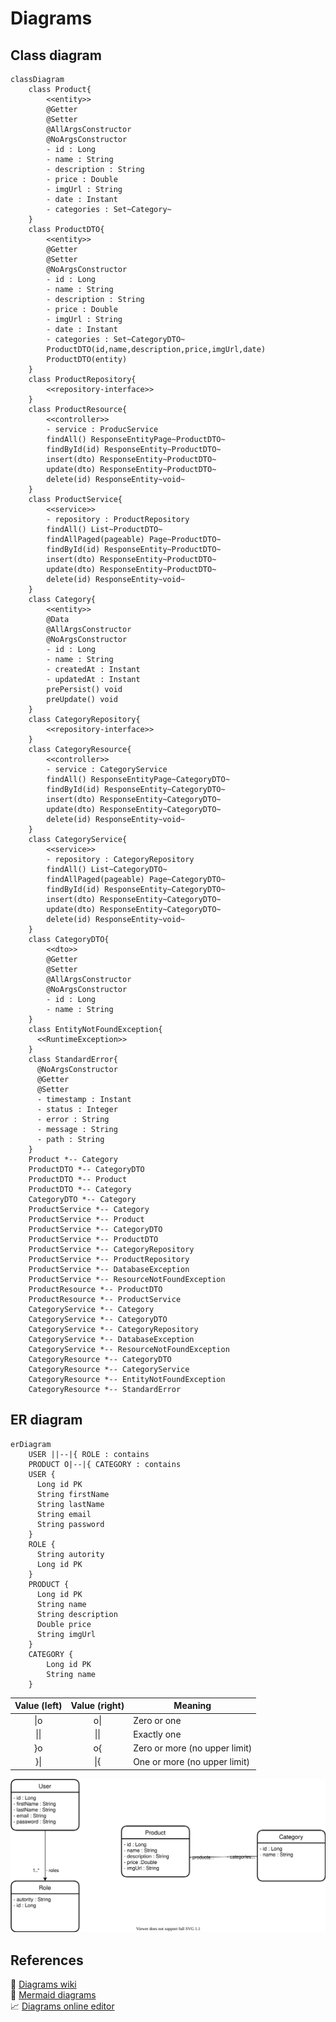 # Diagrams

## Class diagram

```mermaid
classDiagram
    class Product{
        <<entity>>
        @Getter
        @Setter
        @AllArgsConstructor
        @NoArgsConstructor
        - id : Long
        - name : String
        - description : String
        - price : Double
        - imgUrl : String
        - date : Instant
        - categories : Set~Category~        
    }
    class ProductDTO{
        <<entity>>
        @Getter
        @Setter
        @NoArgsConstructor
        - id : Long
        - name : String
        - description : String
        - price : Double
        - imgUrl : String
        - date : Instant
        - categories : Set~CategoryDTO~
        ProductDTO(id,name,description,price,imgUrl,date)
        ProductDTO(entity)
    }
    class ProductRepository{
        <<repository-interface>>
    }
    class ProductResource{
        <<controller>>
        - service : ProducService
        findAll() ResponseEntityPage~ProductDTO~
        findById(id) ResponseEntity~ProductDTO~
        insert(dto) ResponseEntity~ProductDTO~
        update(dto) ResponseEntity~ProductDTO~
        delete(id) ResponseEntity~void~
    }
    class ProductService{
        <<service>>
        - repository : ProductRepository
        findAll() List~ProductDTO~
        findAllPaged(pageable) Page~ProductDTO~
        findById(id) ResponseEntity~ProductDTO~
        insert(dto) ResponseEntity~ProductDTO~
        update(dto) ResponseEntity~ProductDTO~
        delete(id) ResponseEntity~void~
    }
    class Category{
        <<entity>>
        @Data
        @AllArgsConstructor
        @NoArgsConstructor
        - id : Long
        - name : String
        - createdAt : Instant
        - updatedAt : Instant
        prePersist() void
        preUpdate() void
    }
    class CategoryRepository{
        <<repository-interface>>
    }
    class CategoryResource{
        <<controller>>
        - service : CategoryService
        findAll() ResponseEntityPage~CategoryDTO~
        findById(id) ResponseEntity~CategoryDTO~
        insert(dto) ResponseEntity~CategoryDTO~
        update(dto) ResponseEntity~CategoryDTO~
        delete(id) ResponseEntity~void~
    }
    class CategoryService{
        <<service>>
        - repository : CategoryRepository
        findAll() List~CategoryDTO~
        findAllPaged(pageable) Page~CategoryDTO~
        findById(id) ResponseEntity~CategoryDTO~
        insert(dto) ResponseEntity~CategoryDTO~
        update(dto) ResponseEntity~CategoryDTO~
        delete(id) ResponseEntity~void~
    }
    class CategoryDTO{
        <<dto>>
        @Getter
        @Setter
        @AllArgsConstructor
        @NoArgsConstructor
        - id : Long
        - name : String
    }
    class EntityNotFoundException{
      <<RuntimeException>>
    }
    class StandardError{
      @NoArgsConstructor
      @Getter
      @Setter
      - timestamp : Instant
      - status : Integer
      - error : String
      - message : String
      - path : String
    }
    Product *-- Category
    ProductDTO *-- CategoryDTO
    ProductDTO *-- Product
    ProductDTO *-- Category
    CategoryDTO *-- Category
    ProductService *-- Category
    ProductService *-- Product
    ProductService *-- CategoryDTO
    ProductService *-- ProductDTO
    ProductService *-- CategoryRepository
    ProductService *-- ProductRepository
    ProductService *-- DatabaseException
    ProductService *-- ResourceNotFoundException
    ProductResource *-- ProductDTO
    ProductResource *-- ProductService
    CategoryService *-- Category
    CategoryService *-- CategoryDTO
    CategoryService *-- CategoryRepository
    CategoryService *-- DatabaseException
    CategoryService *-- ResourceNotFoundException
    CategoryResource *-- CategoryDTO
    CategoryResource *-- CategoryService
    CategoryResource *-- EntityNotFoundException
    CategoryResource *-- StandardError
  ```

## ER diagram

```mermaid
erDiagram
    USER ||--|{ ROLE : contains
    PRODUCT O|--|{ CATEGORY : contains
    USER {
      Long id PK
      String firstName
      String lastName
      String email
      String password
    }
    ROLE {
      String autority
      Long id PK
    }
    PRODUCT {
      Long id PK
      String name
      String description
      Double price
      String imgUrl
    }
    CATEGORY {
        Long id PK
        String name
    }
```

| Value (left) | Value (right) | Meaning                       |
| :----------: | :-----------: | ----------------------------- |
|     \|o      |      o\|      | Zero or one                   |
|     \|\|     |     \|\|      | Exactly one                   |
|      }o      |      o{       | Zero or more (no upper limit) |
|     }\|      |      \|{      | One or more (no upper limit)  |

![Entities diagram](EntitiesER.drawio.svg)

## References

:link: [Diagrams wiki](https://github.com/jocile/catalog/wiki/Diagrams)\
:memo: [Mermaid diagrams](https://mermaid-js.github.io/)\
:chart_with_upwards_trend: [Diagrams online editor](https://mermaid-js.github.io/mermaid-live-editor/edit#pako:eNpVkM1qw0AMhF9F6NRC_AI-FBo7zSXQQHLz-iC8cnZJ9oe1TAm2373rmkKrk9B8MwyasAuascRbomjgWisPed6byiQ7iKOhhaJ4m48s4ILn5wz7l2OAwYQYrb-9bvx-haCaTivGIMb6-7JJ1Y__0_MMdXOiKCG2f5XrV5jh0NizyfH_FZM4uz6ansqeio4SVJRa3KHj5MjqXHtaDQrFsGOFZV419zQ-RKHyS0bHqEn4oK2EhDnmMfAOaZRwefoOS0kj_0K1pfwFtx2XbzAdW4g)
